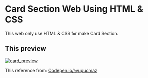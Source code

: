 # Card Section Web Using HTML & CSS

This web only use HTML & CSS for make Card Section.

## This preview

<a href="https://ibb.co/KDqxwnP"><img src="https://i.ibb.co/r362s9j/Screenshot-2022-12-06-205239.png" alt="card_preview" border="0"></a>

This reference from: [Codepen.io/eyupucmaz](https://codepen.io/eyupucmaz/pen/oNbeXOb)
